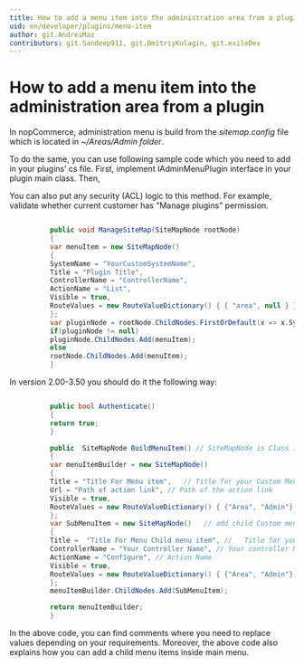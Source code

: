 ```yaml
---
title: How to add a menu item into the administration area from a plugin
uid: en/developer/plugins/menu-item
author: git.AndreiMaz
contributors: git.Sandeep911, git.DmitriyKulagin, git.exileDev
---
```


# How to add a menu item into the administration area from a plugin

In nopCommerce, administration menu is build from the *sitemap.config* file which is located in *~/Areas/Admin folder*.

To do the same, you can use following sample code which you need to add in your plugins’ cs file. First, implement IAdminMenuPlugin interface in your plugin main class. Then,

You can also put any security (ACL) logic to this method. For example, validate whether current customer has "Manage plugins" permission.

```csharp

          public void ManageSiteMap(SiteMapNode rootNode)
          {
          var menuItem = new SiteMapNode()
          {
          SystemName = "YourCustomSystemName",
          Title = "Plugin Title",
          ControllerName = "ControllerName",
          ActionName = "List",
          Visible = true,
          RouteValues = new RouteValueDictionary() { { "area", null } },
          };
          var pluginNode = rootNode.ChildNodes.FirstOrDefault(x => x.SystemName == "Third party plugins");
          if(pluginNode != null)
          pluginNode.ChildNodes.Add(menuItem);
          else
          rootNode.ChildNodes.Add(menuItem);
          }

```

In version 2.00-3.50 you should do it the following way:

```csharp

          public bool Authenticate()
          {
          return true;
          }

          public  SiteMapNode BuildMenuItem() // SiteMapNode is Class in Nop.Web.Framework.Menu
          {
          var menuItemBuilder = new SiteMapNode()
          {
          Title = "Title For Menu item",   // Title for your Custom Menu Item
          Url = "Path of action link", // Path of the action link
          Visible = true,
          RouteValues = new RouteValueDictionary() { {"Area", "Admin"} }
          };
          var SubMenuItem = new SiteMapNode()   // add child Custom menu
          {
          Title =  "Title For Menu Child menu item", //   Title for your Sub Menu item
          ControllerName = "Your Controller Name", // Your controller Name
          ActionName = "Configure", // Action Name
          Visible = true,
          RouteValues = new RouteValueDictionary() { {"Area", "Admin"} },
          };
          menuItemBuilder.ChildNodes.Add(SubMenuItem);

          return menuItemBuilder;
          }

```

In the above code, you can find comments where you need to replace values depending on your requirements. Moreover, the above code also explains how you can add a child menu items inside main menu.
